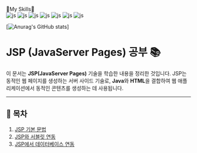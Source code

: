🚀My Skills🚀<br>
![js](https://img.shields.io/badge/JavaScript-F7DF1E?style=for-the-badge&logo=JavaScript&logoColor=white)
![js](https://img.shields.io/badge/HTML-239120?style=for-the-badge&logo=html5&logoColor=white)
![js](https://img.shields.io/badge/CSS-239120?&style=for-the-badge&logo=css3&logoColor=white)
![js](https://img.shields.io/badge/JSS-F7DF1E?style=for-the-badge&logo=JSS&logoColor=white)
![js](https://img.shields.io/badge/Java-ED8B00?style=for-the-badge&logo=openjdk&logoColor=white)
![js](https://img.shields.io/badge/MySQL-00000F?style=for-the-badge&logo=mysql&logoColor=white)
![js](https://img.shields.io/badge/Oracle-F80000?style=for-the-badge&logo=oracle&logoColor=black)

[![Anurag's GitHub stats](https://github-readme-stats.vercel.app/api?username=lch)]





# JSP (JavaServer Pages) 공부 📚

이 문서는 **JSP(JavaServer Pages)** 기술을 학습한 내용을 정리한 것입니다. JSP는 동적인 웹 페이지를 생성하는 서버 사이드 기술로, **Java**와 **HTML**을 결합하여 웹 애플리케이션에서 동적인 콘텐츠를 생성하는 데 사용됩니다.

---

## 📌 목차

1. [JSP 기본 문법](#jsp-기본-문법)
2. [JSP와 서블릿 연동](#jsp와-서블릿-연동)
3. [JSP에서 데이터베이스 연동](#jsp에서-데이터베이스-연동)



